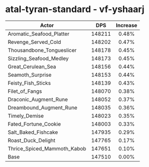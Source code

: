 # atal-tyran-standard - vf-yshaarj
| Actor | DPS | Increase |
|---|:---:|:---:|
|Aromatic_Seafood_Platter|148211|0.48%|
|Revenge_Served_Cold|148202|0.47%|
|Thousandbone_Tongueslicer|148178|0.45%|
|Sizzling_Seafood_Medley|148173|0.45%|
|Great_Cerulean_Sea|148156|0.44%|
|Seamoth_Surprise|148153|0.44%|
|Feisty_Fish_Sticks|148139|0.43%|
|Filet_of_Fangs|148070|0.38%|
|Draconic_Augment_Rune|148052|0.37%|
|Dreambound_Augment_Rune|148035|0.36%|
|Timely_Demise|148023|0.35%|
|Fated_Fortune_Cookie|148003|0.33%|
|Salt_Baked_Fishcake|147935|0.29%|
|Roast_Duck_Delight|147765|0.17%|
|Thrice_Spiced_Mammoth_Kabob|147651|0.10%|
|Base|147510|0.00%|
